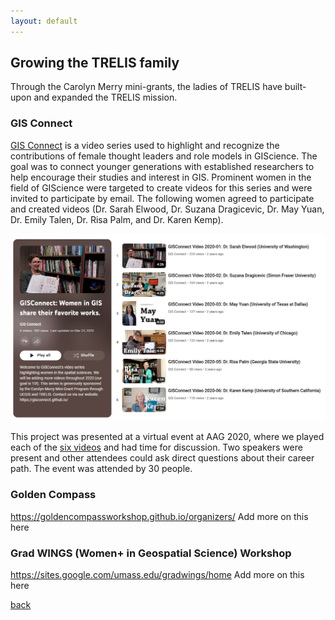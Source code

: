```yaml
---
layout: default
---
```


## Growing the TRELIS family
Through the Carolyn Merry mini-grants, the ladies of TRELIS have built-upon and expanded the TRELIS mission.

### GIS Connect
 [GIS Connect](https://gisconnect.github.io/) is a video series used to highlight and recognize the contributions of female thought leaders and role models in GIScience. The goal was to connect younger generations with established researchers to help encourage their studies and interest in GIS. Prominent women in the field of GIScience were targeted to create videos for this series and were invited to participate by email. The following women agreed to participate and created videos (Dr. Sarah Elwood, Dr. Suzana Dragicevic, Dr. May Yuan, Dr. Emily Talen, Dr. Risa Palm, and Dr. Karen Kemp). 
 
 ![YouTube Playlist](assets/images/GISConnect.PNG)

This project was presented at a virtual event at AAG 2020, where we played each of the [six videos](https://www.youtube.com/playlist?list=PL2xUaCb8VRCAcTnrCrH67C1lnMxVq7gbr) and had time for discussion. Two speakers were present and other attendees could ask direct questions about their career path. The event was attended by 30 people.

### Golden Compass
https://goldencompassworkshop.github.io/organizers/
Add more on this here

### Grad WINGS (Women+ in Geospatial Science) Workshop
https://sites.google.com/umass.edu/gradwings/home
Add more on this here

[back](./)
